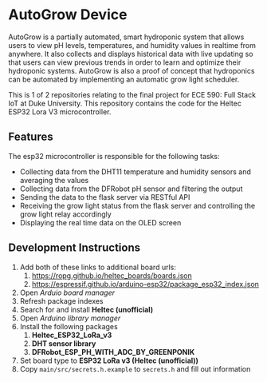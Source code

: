 ﻿# AutoGrow Device

AutoGrow is a partially automated, smart hydroponic system that allows users to view pH levels, temperatures, and humidity values in realtime from anywhere. It also collects and displays historical data with live updating so that users can view previous trends in order to learn and optimize their hydroponic systems. AutoGrow is also a proof of concept that hydroponics can be automated by implementing an automatic grow light scheduler.

This is 1 of 2 repositories relating to the final project for ECE 590: Full Stack IoT at Duke University. This repository contains the code for the Heltec ESP32 Lora V3 microcontroller.

## Features

The esp32 microcontroller is responsible for the following tasks:

* Collecting data from the DHT11 temperature and humidity sensors and averaging the values
* Collecting data from the DFRobot pH sensor and filtering the output
* Sending the data to the flask server via RESTful API
* Receiving the grow light status from the flask server and controlling the grow light relay accordingly
* Displaying the real time data on the OLED screen

## Development Instructions

1. Add both of these links to additional board urls:
   1. <https://ropg.github.io/heltec_boards/boards.json>
   2. <https://espressif.github.io/arduino-esp32/package_esp32_index.json>
2. Open *Arduio board manager*
3. Refresh package indexes
4. Search for and install **Heltec (unofficial)**
5. Open *Arduino library manager*
6. Install the following packages
   1. **Heltec_ESP32_LoRa_v3**
   2. **DHT sensor library**
   3. **DFRobot_ESP_PH_WITH_ADC_BY_GREENPONIK**
7. Set board type to **ESP32 LoRa v3 (Heltec (unofficial))**
8. Copy `main/src/secrets.h.example` to `secrets.h` and fill out information
